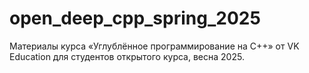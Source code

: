# open_deep_cpp_spring_2025
Материалы курса «Углублённое программирование на C++» от VK Education для студентов открытого курса, весна 2025.
